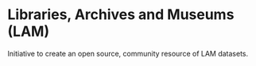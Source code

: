 # Libraries, Archives and Museums (LAM)

Initiative to create an open source, community resource of LAM datasets.
